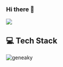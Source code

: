 ### Hi there 👋
<a href="https://hits.seeyoufarm.com"><img src="https://hits.seeyoufarm.com/api/count/incr/badge.svg?url=https%3A%2F%2Fgithub.com%2Fgeneaky&count_bg=%23E310DF&title_bg=%23E9D939&icon=&icon_color=%23EF0AE8&title=hits&edge_flat=false"/></a>
</br>
<h2> 💻 Tech Stack </h2>

<img src="https://github-readme-stats.vercel.app/api?username=geneaky&show_icons=true" alt="geneaky"/>

<!--
**geneaky/geneaky** is a ✨ _special_ ✨ repository because its `README.md` (this file) appears on your GitHub profile.

Here are some ideas to get you started:

- 🔭 I’m currently working on ...
- 🌱 I’m currently learning ...
- 👯 I’m looking to collaborate on ...
- 🤔 I’m looking for help with ...
- 💬 Ask me about ...
- 📫 How to reach me: ...
- 😄 Pronouns: ...
- ⚡ Fun fact: ...
-->
